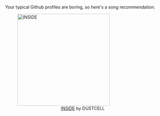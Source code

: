 Your typical Github profiles are boring, so here's a song recommendation.
<figure><img width="300" height="300" src="https://i.scdn.co/image/ab67616d0000b273053503b6ecb3316c49f291a0" alt="INSIDE" /><figcaption align="center"><a href="https://open.spotify.com/track/5vBu3jsnqBxVnqEYziLkzv" target="_blank">INSIDE</a> by DUSTCELL</figcaption></figure>
